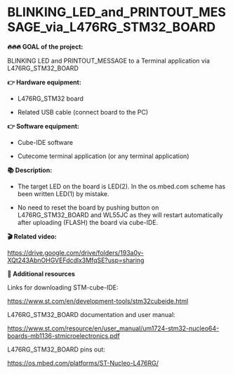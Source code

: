 # BLINKING_LED_and_PRINTOUT_MESSAGE_via_L476RG_STM32_BOARD

<b>🔥🔥🔥 GOAL of the project:</b>

BLINKING LED and PRINTOUT_MESSAGE to a Terminal application via L476RG_STM32_BOARD


<b>👉 Hardware equipment:</b>

- L476RG_STM32 board

- Related USB cable (connect board to the PC)

<b>👉 Software equipment:</b>

- Cube-IDE software

- Cutecome terminal application (or any terminal application)


<b>📚 Description:</b>

- The target LED on the board is LED(2).  In the os.mbed.com scheme has been written LED(1) by mistake.

- No need to reset the board by pushing button on L476RG_STM32_BOARD and WL55JC as they will restart automatically after uploading (FLASH) the board via cube-IDE.


<b>🎬 Related video:</b>

https://drive.google.com/drive/folders/193a0y-XQt243AbnOHGVEFdcdlx3MfqSE?usp=sharing


<b>👋 Additional resources</b>

Links for downloading STM-cube-IDE:

https://www.st.com/en/development-tools/stm32cubeide.html

L476RG_STM32_BOARD documentation and user manual:

https://www.st.com/resource/en/user_manual/um1724-stm32-nucleo64-boards-mb1136-stmicroelectronics.pdf

L476RG_STM32_BOARD pins out:

https://os.mbed.com/platforms/ST-Nucleo-L476RG/
